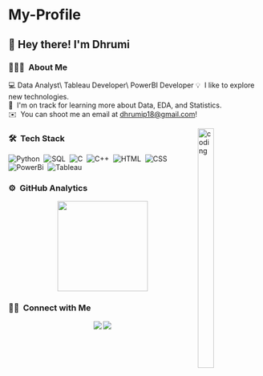 # My-Profile
<h2>👋 Hey there! I'm Dhrumi</h2>

### 👨🏻‍💻 &nbsp;About Me
💻 Data Analyst\ Tableau Developer\ PowerBI Developer
💡 &nbsp;I like to explore new technologies.\
🌱 &nbsp;I'm on track for learning more about Data, EDA, and Statistics.\
✉️ &nbsp;You can shoot me an email at dhrumip18@gmail.com!

<img alt="coding" src="./assets/coding.gif" align="right" style="height: 35%;width: 25%"/>

### 🛠 &nbsp;Tech Stack

![Python](https://img.shields.io/badge/-Python-05122A?style=flat&logo=python)&nbsp;
![SQL](https://img.shields.io/badge/-SQL-05122A?style=flat&logo=sql)&nbsp;
![C](https://img.shields.io/badge/-C-05122A?style=flat&logo=C&logoColor=A8B9CC)&nbsp;
![C++](https://img.shields.io/badge/-C++-05122A?style=flat&logo=C%2B%2B&logoColor=00599C)&nbsp;
![HTML](https://img.shields.io/badge/-HTML-05122A?style=flat&logo=HTML5)&nbsp;
![CSS](https://img.shields.io/badge/-CSS-05122A?style=flat&logo=CSS3&logoColor=1572B6)&nbsp;
![PowerBi](https://img.shields.io/badge/-PowerBi-05122A?style=flat&logo=powerbi)&nbsp;
![Tableau](https://img.shields.io/badge/-Tableau-05122A?style=flat&logo=tableau)&nbsp;

### ⚙️ &nbsp;GitHub Analytics

<p align="center">
<a href="https://github.com/apurvs21">
  <img height="180em" src="https://github-readme-stats-eight-theta.vercel.app/api?username=apurvs21&show_icons=true&theme=algolia&include_all_commits=true&count_private=true"/>

</a>
</p>

### 🤝🏻 &nbsp;Connect with Me

<p align="center">
<a href="https://bit.ly/3K0mka5"><img src="https://img.shields.io/badge/-dhrumi%20Patel-blue?style=flat&logo=Linkedin&logoColor=white"/></a>
<a href="mailto:dhrumip18@gmail.com"><img src="https://img.shields.io/badge/-Dhrumi%20Patel-red?style=flat&logo=Gmail&logoColor=white"/></a>
</p>
